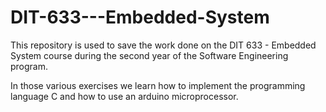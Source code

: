 # DIT-633---Embedded-System
This repository is used to save the work done on the DIT 633 - Embedded System course during the second year of the Software Engineering program.

In those various exercises we learn how to implement the programming language C and how to use an arduino microprocessor.
